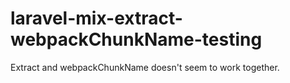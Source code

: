 # laravel-mix-extract-webpackChunkName-testing
Extract and webpackChunkName doesn't seem to work together.
